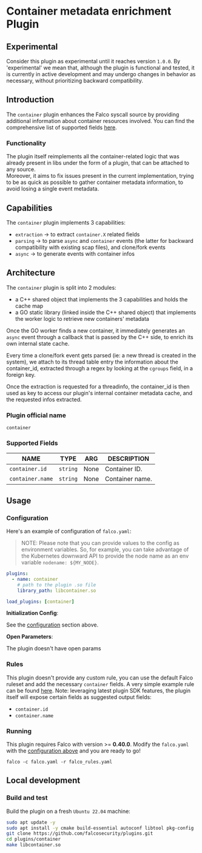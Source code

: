 # Container metadata enrichment Plugin

## Experimental

Consider this plugin as experimental until it reaches version `1.0.0`. By 'experimental' we mean that, although the plugin is functional and tested, it is currently in active development and may undergo changes in behavior as necessary, without prioritizing backward compatibility.

## Introduction

The `container` plugin enhances the Falco syscall source by providing additional information about container resources involved. You can find the comprehensive list of supported fields [here](#supported-fields).

### Functionality

The plugin itself reimplements all the container-related logic that was already present in libs under the form of a plugin, that can be attached to any source.  
Moreover, it aims to fix issues present in the current implementation, trying to be as quick as possible to gather container metadata information, to avoid losing 
a single event metadata.

## Capabilities

The `container` plugin implements 3 capabilities:

* `extraction` -> to extract `container.X` related fields
* `parsing` -> to parse `async` and `container` events (the latter for backward compatibility with existing scap files), and clone/fork events
* `async` -> to generate events with container infos

## Architecture

The `container` plugin is split into 2 modules:
* a C++ shared object that implements the 3 capabilities and holds the cache map
* a GO static library (linked inside the C++ shared object) that implements the worker logic to retrieve new containers' metadata

Once the GO worker finds a new container, it immediately generates an `async` event through a callback that is passed by the C++ side, to enrich its own internal state cache.

Every time a clone/fork event gets parsed (ie: a new thread is created in the system), we attach to its thread table entry
the information about the container_id, extracted through a regex by looking at the `cgroups` field, in a foreign key.

Once the extraction is requested for a threadinfo, the container_id is then used as key to access our plugin's internal container metadata cache, and the requested infos extracted.

### Plugin official name

`container`

### Supported Fields

<!-- README-PLUGIN-FIELDS -->
| NAME                        |      TYPE       |      ARG      | DESCRIPTION         |
|-----------------------------|-----------------|---------------|---------------------|
| `container.id`              | `string`        | None          | Container ID.       |
| `container.name`            | `string`        | None          | Container name.     |
<!-- /README-PLUGIN-FIELDS -->

## Usage

### Configuration

Here's an example of configuration of `falco.yaml`:

> NOTE: Please note that you can provide values to the config as environment variables. So, for example, you can take advantage of the Kubernetes downward API to provide the node name as an env variable `nodename: ${MY_NODE}`.

```yaml
plugins:
  - name: container
    # path to the plugin .so file
    library_path: libcontainer.so      

load_plugins: [container]
```

**Initialization Config**:

See the [configuration](#configuration) section above.

**Open Parameters**:

The plugin doesn't have open params

### Rules

This plugin doesn't provide any custom rule, you can use the default Falco ruleset and add the necessary `container` fields. A very simple example rule can be found [here](https://github.com/falcosecurity/plugins/blob/main/plugins/k8smeta/test/rules/example_rule.yaml).
Note: leveraging latest plugin SDK features, the plugin itself will expose certain fields as suggested output fields:
* `container.id`
* `container.name`

### Running

This plugin requires Falco with version >= **0.40.0**.
Modify the `falco.yaml` with the [configuration above](#configuration) and you are ready to go!

```shell
falco -c falco.yaml -r falco_rules.yaml
```

## Local development

### Build and test

Build the plugin on a fresh `Ubuntu 22.04` machine:

```bash
sudo apt update -y
sudo apt install -y cmake build-essential autoconf libtool pkg-config
git clone https://github.com/falcosecurity/plugins.git
cd plugins/container
make libcontainer.so
```